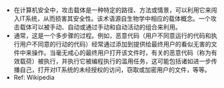 - 在计算机安全中，攻击载体是一种特定的路径、方法或情景，可以利用它来闯入IT系统，从而损害其安全性。该术语源自生物学中相应的载体概念。一个攻击载体可以被手动、自动或通过手动和自动活动的组合来利用。
- 通常，这是一个多步骤的过程。例如，恶意代码（用户不同意运行的代码和执行用户不同意的行动的代码）经常通过添加到提供给最终用户的看似无害的文件中来操作。当毫无戒心的最终用户打开该文件时，有关的恶意代码（称为有效载荷）被执行，并执行它被编程执行的滥用任务，这可能包括诸如进一步传播自己，打开对IT系统的未经授权的访问，窃取或加密用户的文件，等等。
- Ref: Wikipedia